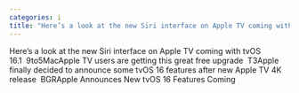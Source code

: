 ```yaml
---
categories: i
title: "Here’s a look at the new Siri interface on Apple TV coming with tvOS 161  9to5Mac"
---
```

Here’s a look at the new Siri interface on Apple TV coming with tvOS 16.1&nbsp;&nbsp;9to5MacApple TV users are getting this great free upgrade&nbsp;&nbsp;T3Apple finally decided to announce some tvOS 16 features after new Apple TV 4K release&nbsp;&nbsp;BGRApple Announces New tvOS 16 Features Coming 